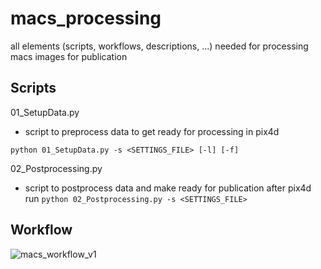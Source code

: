 # macs_processing
all elements (scripts, workflows, descriptions, ...) needed for processing macs images for publication

## Scripts
01_SetupData.py
* script to preprocess data to get ready for processing in pix4d

`python 01_SetupData.py -s <SETTINGS_FILE> [-l] [-f]`


02_Postprocessing.py
* script to postprocess data and make ready for publication after pix4d run
`python 02_Postprocessing.py -s <SETTINGS_FILE>`

## Workflow
![macs_workflow_v1](https://user-images.githubusercontent.com/40014163/148205796-97045090-e266-48f8-b357-7eaaa8d41b9f.png)

